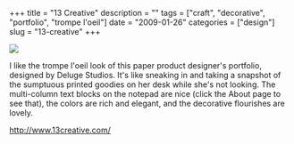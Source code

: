 +++
title = "13 Creative"
description = ""
tags = ["craft", "decorative", "portfolio", "trompe l'oeil"]
date = "2009-01-26"
categories = ["design"]
slug = "13-creative"
+++


 

  <div id="screens-thumbs" class="clearfix">
    <div class="txt-center" id="design-submission"><a href="http://www.13creative.com/"><img id='bluga-thumbnail-1470' class='bluga-thumbnail large' src='/media/bluga/
wt497e8a32df91f.jpg'/></a></div>  
  </div>   
<p>I like the trompe l'oeil look of this paper product designer's portfolio, designed by Deluge Studios. It's like sneaking in and taking a snapshot of the sumptuous printed goodies on her desk while she's not looking. The multi-column text blocks on the notepad are nice (click the About page to see that), the colors are rich and elegant, and the decorative flourishes are lovely.</p>
<p><a href="http://www.13creative.com/">http://www.13creative.com/</a></p>




